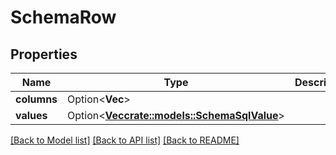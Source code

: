 # SchemaRow

## Properties

Name | Type | Description | Notes
------------ | ------------- | ------------- | -------------
**columns** | Option<**Vec<String>**> |  | [optional]
**values** | Option<[**Vec<crate::models::SchemaSqlValue>**](schemaSQLValue.md)> |  | [optional]

[[Back to Model list]](../README.md#documentation-for-models) [[Back to API list]](../README.md#documentation-for-api-endpoints) [[Back to README]](../README.md)


